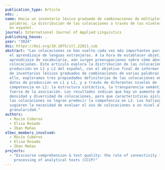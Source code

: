 ```yaml
---
publication_type: Article
eds: .
name: Hacia un inventario léxico graduado de combinaciones de múltiples
  palabras. La distribución de las colocaciones a través de los niveles del CEFR
  en español.
journal: International Journal of Applied Linguistics
publishing_house: .
year: "2024"
doi: https://doi.org/10.1075/itl.22021.cub
abstract: "Las colocaciones se han vuelto cada vez más importantes para entender
  el aprendizaje de lenguas extranjeras. A la hora de establecer objetivos de
  aprendizaje de vocabulario, aún surgen preocupaciones sobre cómo abordar las
  colocaciones. Este artículo explora la distribución de las colocaciones en la
  producción en L1 y L2 del español, con el objetivo final de informar el diseño
  de inventarios léxicos graduados de combinaciones de varias palabras. Para
  ello, exploramos tres propiedades definitorias de las colocaciones en los
  datos de producción en L1 y L2, y a través de diferentes niveles de
  competencia en L2: la estructura sintáctica, la transparencia semántica y la
  fuerza de la asociación. Los resultados indican que hay un aumento de la
  densidad y diversidad de colocaciones, pero que características aisladas de
  las colocaciones no logran predecir la competencia en L2. Los hallazgos
  sugieren la necesidad de evaluar el uso de colocaciones a un nivel alto de
  granularidad."
authors:
  - Rocío Cuberos
  - Elisa Rosado
  - Iban Mañas
elbec_members_involved:
  - Rocío Cuberos
  - Elisa Rosado
  - Iban Mañas
projects:
  - "Discourse comprehension & text quality: the role of connectivity in the
    processing of analytical texts (CCCP)"
---
```

